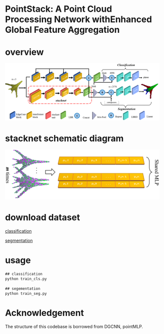 # PointStack: A Point Cloud Processing Network withEnhanced Global Feature Aggregation
# overview
![Our network architecture](https://github.com/tyl2102003/pointstack/blob/main/picture/overall.png)
# stacknet schematic diagram
![stacknet unit](https://github.com/tyl2102003/pointstack/blob/main/picture/stacknet.png "very good")
# download dataset
[classification](https://shapenet.cs.stanford.edu/media/modelnet40_normal_resampled.zip)


[segmentation](https://shapenet.cs.stanford.edu/media/shapenetcore_partanno_segmentation_benchmark_v0_normal.zip)

# usage

```
## classification 
python train_cls.py

## segementation
python train_seg.py
```

# Acknowledgement
The structure of this codebase is borrowed from DGCNN, pointMLP.
